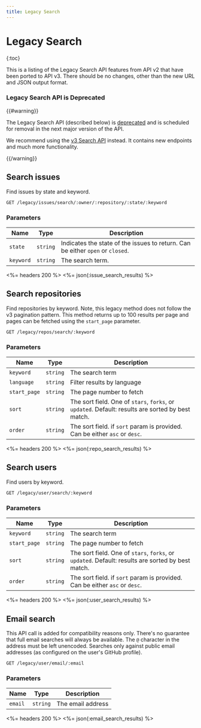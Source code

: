 ```yaml
---
title: Legacy Search
---
```


# Legacy Search

{:toc}

This is a listing of the Legacy Search API features from API v2 that have been ported to API
v3. There should be no changes, other than the new URL and JSON output format.

### Legacy Search API is Deprecated

{{#warning}}

The Legacy Search API (described below) is <a href="/v3/versions/#v3-deprecations">deprecated</a> and is scheduled for removal in the next major version of the API.

We recommend using the <a href="/v3/search/">v3 Search API</a> instead. It contains new endpoints and much more functionality.

{{/warning}}

## Search issues

Find issues by state and keyword.

    GET /legacy/issues/search/:owner/:repository/:state/:keyword

### Parameters

Name | Type | Description
-----|------|--------------
`state`|`string` | Indicates the state of the issues to return. Can be either `open` or `closed`.
`keyword`|`string`| The search term.


<%= headers 200 %>
<%= json(:issue_search_results) %>

## Search repositories

Find repositories by keyword. Note, this legacy method does not follow the
v3 pagination pattern. This method returns up to 100 results per page and
pages can be fetched using the `start_page` parameter.

    GET /legacy/repos/search/:keyword

### Parameters

Name | Type | Description
-----|------|--------------
`keyword`|`string`| The search term|
`language`|`string` | Filter results by language
`start_page`|`string` | The page number to fetch
`sort`|`string` | The sort field. One of `stars`, `forks`, or `updated`. Default: results are sorted by best match.
`order`|`string` | The sort field. if `sort` param is provided. Can be either `asc` or `desc`.


<%= headers 200 %>
<%= json(:repo_search_results) %>

## Search users

Find users by keyword.

    GET /legacy/user/search/:keyword

### Parameters

Name | Type | Description
-----|------|--------------
`keyword`|`string`| The search term
`start_page`|`string` | The page number to fetch
`sort`|`string`| The sort field. One of `stars`, `forks`, or `updated`. Default: results are sorted by best match.
`order`|`string`| The sort field. if `sort` param is provided. Can be either `asc` or `desc`.


<%= headers 200 %>
<%= json(:user_search_results) %>

## Email search

This API call is added for compatibility reasons only. There's no guarantee
that full email searches will always be available. The `@` character in the
address must be left unencoded. Searches only against public email addresses
(as configured on the user's GitHub profile).

    GET /legacy/user/email/:email

### Parameters

Name | Type | Description
-----|------|--------------
`email`|`string`| The email address


<%= headers 200 %>
<%= json(:email_search_results) %>
